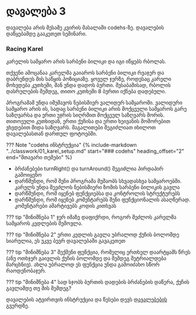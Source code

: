 # დავალება 3

დავალება არის მესამე კვირის მასალაში codehs-ზე. დავალების დაწყებამდე გააკეთეთ სემინარი. 

### Racing Karel
კარელის სამყარო არის სარბენი ბილიკი და იგი იწყებს რბოლას.

თქვენი ამოცანაა კარელმა გაიაროს სარბენი ბილიკი რვაჯერ და დაბრუნდეს მის საწყის პოზიციაზე. ყოველ ჯერზე, როდესაც კარელი მოხვდება კუთხეში, მან უნდა დადოს ბურთი. შესაბამისად, რბოლის დასრულების შემდეგ, თითო კუთხეში 8 ბურთი იქნება დადებული.

პროგრამამ უნდა იმუშავოს ნებისმიერ ვალიდურ სამყაროში. ვალიდური სამყარო არის ის, სადაც სარბენი ბილიკი არის მოქცეული სამყაროს გარე საზღვარსა და ერთი უჯრის სიღრმით მოქცეულ საზღვარს შორის. თითოეული კუთხიდან, ერთი ქუჩისა და ერთი ხეივანის მოშორებით ვხვდებით შიდა საზღვარს. მაგალითები შეგიძლიათ იხილოთ დავალებასთან დართულ ფოტოებში. 

??? Note "codehs ინსტრუქცია"
	{%
	   include-markdown "../classwork/01_karel_setup.md"
	   start="### codehs"
	   heading_offset="2"
	   end="მთავარი თემები"
	%}

- ბრძანებები turnRight() და turnAround() შეგიძლია პირდაპირ გამოიყენო
- დარწმუნდი, რომ შენი პროგრამა მუშაობს სხვადასხვა სამყაროებში. კარელს უნდა შეეძლოს ნებისმიერი ზომის სარბენი ბილიკის გავლა
- დარწმუნდი, რომ იყენებ ფუნქციებსა და კონტროლის სტრუქტურებს
- დარწმუნდი, რომ იყენებ კომენტარებს შენი ფუნქციონალის ასაღწერად. კომენტარები ამარტივებს კოდის კითხვას

??? tip "მინიშნება 1"
	ჯერ იმაზე დაფიქრდი, როგორ შეძლოს კარელმა სამყაროს კედლების შემოვლა.


??? tip "მინიშნება 2"
	ერთი კედლის გავლა უბრალოდ ქუჩის ბოლომდე სიარულია, ეს უკვე ბევრ დავალებაში გავაკეთეთ

??? tip "მინიშნება 3"
	შექმენი ფუნქცია, რომელიც ერთხელ დაარტყამს წრეს (ანუ ოთხჯერ გაივლის ქუჩის ბოლომდე და შემდეგ შეტრიალდება მარცხნივ). ახლა უბრალოდ ეს ფუნქცია უნდა გამოიძახო სწორ რაოდენობაჯერ.


??? tip "მინიშნება 4"
	სად სჯობს ბურთის დადების ბრძანების დაწერა, ქუჩის გავლამდე თუ მის შემდეგ?

დავალების ატვირთვის ინსტრუქცია და წესები დევს [დავალებების][1] გვერდზე.


[1]:	/homework/00_instructions